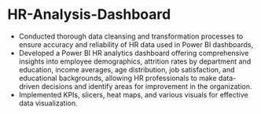 # HR-Analysis-Dashboard

* Conducted thorough data cleansing and transformation processes to ensure accuracy and reliability of HR data used in Power BI dashboards,
* Developed a Power BI HR analytics dashboard offering comprehensive insights into employee demographics, attrition rates by department and education,
income averages, age distribution, job satisfaction, and educational backgrounds, allowing HR professionals to make data-driven decisions and identify areas for
improvement in the organization.
* Implemented KPIs, slicers, heat maps, and various visuals for effective data visualization.
